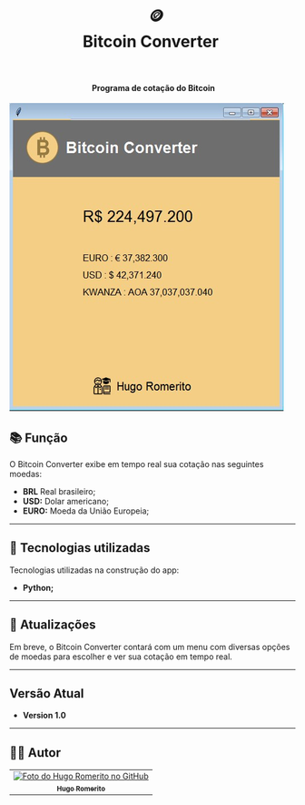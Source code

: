  
 ​<h1 align="center"> 
 ​  🪙<br>Bitcoin Converter 
 ​</h1> 
  
 ​<h4 align="center"> 
 ​  Programa de cotação do Bitcoin 
 ​</h4> 
  
 ​![​Resultado final do projeto​](img/preview.jpg) 



## 📚 Função
O Bitcoin Converter exibe em tempo real sua cotação nas seguintes moedas:

- **BRL** Real brasileiro;
- **USD:** Dolar americano;
- **EURO:** Moeda da União Europeia;

---
 
## 🧬 Tecnologias utilizadas
Tecnologias utilizadas na construção do app:

- **Python;**

---

## 🧬 Atualizações
Em breve, o Bitcoin Converter contará com um menu com diversas opções de moedas para escolher e ver sua cotação em tempo real. 

---

## Versão Atual

- **Version 1.0**

---

## 👨‍💻 Autor<br>
<table>
  <tr>
    <td align="center">
      <a href="https://github.com/hugoromerito">
        <img src="https://avatars.githubusercontent.com/u/77184434?s=400&u=ee2e82d5ae49379feb9e18badb42dac1efaf7232&v=4" width="100px;" alt="Foto do Hugo Romerito no GitHub"/><br>
        <sub>
          <b>Hugo Romerito</b>
        </sub>
      </a>
    </td>
  </tr>
</table>
